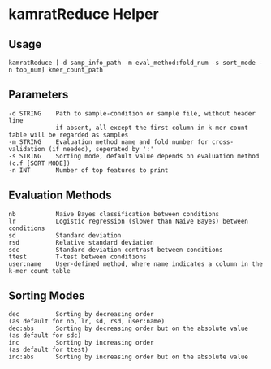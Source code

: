 # kamratReduce Helper

## Usage

    kamratReduce [-d samp_info_path -m eval_method:fold_num -s sort_mode -n top_num] kmer_count_path

## Parameters

    -d STRING    Path to sample-condition or sample file, without header line
                 if absent, all except the first column in k-mer count table will be regarded as samples
    -m STRING    Evaluation method name and fold number for cross-validation (if needed), seperated by ':'
    -s STRING    Sorting mode, default value depends on evaluation method (c.f [SORT MODE])
    -n INT       Number of top features to print

## Evaluation Methods

    nb           Naive Bayes classification between conditions
    lr           Logistic regression (slower than Naive Bayes) between conditions
    sd           Standard deviation
    rsd          Relative standard deviation
    sdc          Standard deviation contrast between conditions
    ttest        T-test between conditions
    user:name    User-defined method, where name indicates a column in the k-mer count table

## Sorting Modes

    dec          Sorting by decreasing order                              (as default for nb, lr, sd, rsd, user:name)
    dec:abs      Sorting by decreasing order but on the absolute value    (as default for sdc)
    inc          Sorting by increasing order                              (as default for ttest)
    inc:abs      Sorting by increasing order but on the absolute value
